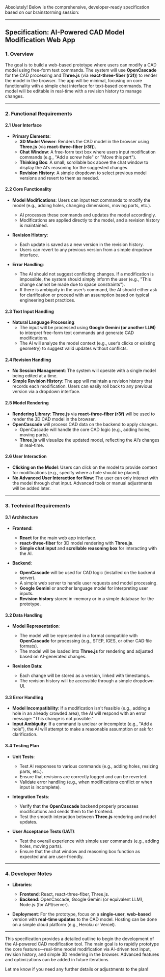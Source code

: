 Absolutely! Below is the comprehensive, developer-ready specification based on our brainstorming session:

---

## **Specification: AI-Powered CAD Model Modification Web App**

### **1. Overview**
The goal is to build a web-based prototype where users can modify a CAD model using free-form text commands. The system will use **OpenCascade** for the CAD processing and **Three.js** (via **react-three-fiber (r3f)**) to render the model in the browser. The app will be minimal, focusing on core functionality with a simple chat interface for text-based commands. The model will be editable in real-time with a revision history to manage changes.

---

### **2. Functional Requirements**

#### **2.1 User Interface**
- **Primary Elements**:
  - **3D Model Viewer**: Renders the CAD model in the browser using **Three.js** (via **react-three-fiber (r3f)**).
  - **Chat Window**: A free-form text box where users input modification commands (e.g., "Add a screw hole" or "Move this part").
  - **Thinking Box**: A small, scrollable box above the chat window to display the AI’s reasoning for the suggested changes.
  - **Revision History**: A simple dropdown to select previous model versions and revert to them as needed.

#### **2.2 Core Functionality**
- **Model Modifications**: Users can input text commands to modify the model (e.g., adding holes, changing dimensions, moving parts, etc.). 
  - AI processes these commands and updates the model accordingly.
  - Modifications are applied directly to the model, and a revision history is maintained.
  
- **Revision History**:
  - Each update is saved as a new version in the revision history.
  - Users can revert to any previous version from a simple dropdown interface.

- **Error Handling**:
  - The AI should not suggest conflicting changes. If a modification is impossible, the system should simply inform the user (e.g., "This change cannot be made due to space constraints").
  - If there is ambiguity in the user’s command, the AI should either ask for clarification or proceed with an assumption based on typical engineering best practices.

#### **2.3 Text Input Handling**
- **Natural Language Processing**:
  - The input will be processed using **Google Gemini (or another LLM)** to interpret free-form text commands and generate CAD modifications.
  - The AI will analyze the model context (e.g., user’s clicks or existing geometry) to suggest valid updates without conflicts.

#### **2.4 Revision Handling**
- **No Session Management**: The system will operate with a single model being edited at a time. 
- **Simple Revision History**: The app will maintain a revision history that records each modification. Users can easily roll back to any previous version via a dropdown interface.

#### **2.5 Model Rendering**
- **Rendering Library**: **Three.js** via **react-three-fiber (r3f)** will be used to render the 3D CAD model in the browser.
- **OpenCascade** will process CAD data on the backend to apply changes.
  - OpenCascade will handle the core CAD logic (e.g., adding holes, moving parts).
  - **Three.js** will visualize the updated model, reflecting the AI’s changes in real-time.

#### **2.6 User Interaction**
- **Clicking on the Model**: Users can click on the model to provide context for modifications (e.g., specify where a hole should be placed).
- **No Advanced User Interaction for Now**: The user can only interact with the model through chat input. Advanced tools or manual adjustments will be added later.

---

### **3. Technical Requirements**

#### **3.1 Architecture**
- **Frontend**:
  - **React** for the main web app interface.
  - **react-three-fiber** for 3D model rendering with **Three.js**.
  - **Simple chat input** and **scrollable reasoning box** for interacting with the AI.

- **Backend**:
  - **OpenCascade** will be used for CAD logic (installed on the backend server).
  - A simple web server to handle user requests and model processing.
  - **Google Gemini** or another language model for interpreting user inputs.
  - **Revision history** stored in-memory or in a simple database for the prototype.

#### **3.2 Data Handling**
- **Model Representation**:
  - The model will be represented in a format compatible with **OpenCascade** for processing (e.g., STEP, IGES, or other CAD file formats).
  - The model will be loaded into **Three.js** for rendering and adjusted based on AI-generated changes.

- **Revision Data**:
  - Each change will be stored as a version, linked with timestamps.
  - The revision history will be accessible through a simple dropdown UI.

#### **3.3 Error Handling**
- **Model Incompatibility**: If a modification isn't feasible (e.g., adding a hole in an already crowded area), the AI will respond with an error message: "This change is not possible."
- **Input Ambiguity**: If a command is unclear or incomplete (e.g., "Add a hole"), the AI will attempt to make a reasonable assumption or ask for clarification. 

#### **3.4 Testing Plan**
- **Unit Tests**:
  - Test AI responses to various commands (e.g., adding holes, resizing parts, etc.).
  - Ensure that revisions are correctly logged and can be reverted.
  - Validate error handling (e.g., when modifications conflict or when input is incomplete).

- **Integration Tests**:
  - Verify that the **OpenCascade** backend properly processes modifications and sends them to the frontend.
  - Test the smooth interaction between **Three.js** rendering and model updates.

- **User Acceptance Tests (UAT)**:
  - Test the overall experience with simple user commands (e.g., adding holes, moving parts).
  - Ensure that the chat window and reasoning box function as expected and are user-friendly.

---

### **4. Developer Notes**
- **Libraries**:
  - **Frontend**: React, react-three-fiber, Three.js.
  - **Backend**: OpenCascade, Google Gemini (or equivalent LLM), Node.js (for API/server).
  
- **Deployment**: For the prototype, focus on a **single-user**, **web-based** version with **real-time updates** to the CAD model. Hosting can be done on a simple cloud platform (e.g., Heroku or Vercel).

---

This specification provides a detailed outline to begin the development of the AI-powered CAD modification tool. The main goal is to rapidly prototype the core features—real-time model modification via AI-driven text input, revision history, and simple 3D rendering in the browser. Advanced features and optimizations can be added in future iterations.

Let me know if you need any further details or adjustments to the plan!
